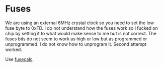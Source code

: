 # Fuses

We are using an external 6MHz crystal clock so you need to 
set the low fuse byte to 0xFD. I do not understand how the 
fuses work so I fucked on chip by setting it to what would 
make sense to me but is not correct. The fuses bits do not
seem to work as high or low but as programmed or unprogrammed.
I do not know how to unprogram it. Second attempt worked.

Use [fusecalc](http://www.engbedded.com/fusecalc).
